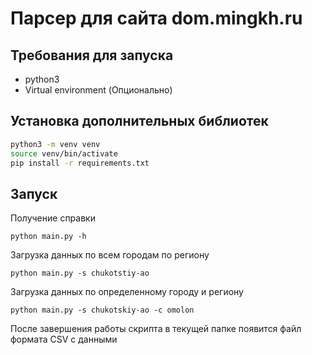 # Парсер для сайта dom.mingkh.ru
## Требования для запуска 
* python3
* Virtual environment (Опционально)

## Установка дополнительных библиотек
```bash
python3 -m venv venv
source venv/bin/activate
pip install -r requirements.txt
```

## Запуск
Получение справки
```
python main.py -h
```
Загрузка данных по всем городам по региону
```
python main.py -s chukotstiy-ao
```

Загрузка данных по определенному городу и региону
```
python main.py -s chukotskiy-ao -c omolon
```
После завершения работы скрипта в текущей папке появится файл формата CSV с данными
